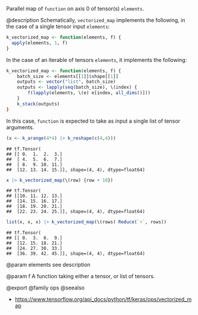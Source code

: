 Parallel map of `function` on axis 0 of tensor(s) `elements`.

@description
Schematically, `vectorized_map` implements the following,
in the case of a single tensor input `elements`:


```r
k_vectorized_map <- function(elements, f) {
  apply(elements, 1, f)
}
```

In the case of an iterable of tensors `elements`,
it implements the following:


```r
k_vectorized_map <- function(elements, f) {
    batch_size <- elements[[1]]$shape[[1]]
    outputs <- vector("list", batch_size)
    outputs <- lapply(seq(batch_size), \(index) {
        f(lapply(elements, \(e) e[index, all_dims()]))
    }
    k_stack(outputs)
}
```

In this case, `function` is expected to take as input
a single list of tensor arguments.



```r
(x <- k_arange(4*4) |> k_reshape(c(4,4)))
```

```
## tf.Tensor(
## [[ 0.  1.  2.  3.]
##  [ 4.  5.  6.  7.]
##  [ 8.  9. 10. 11.]
##  [12. 13. 14. 15.]], shape=(4, 4), dtype=float64)
```

```r
x |> k_vectorized_map(\(row) {row + 10})
```

```
## tf.Tensor(
## [[10. 11. 12. 13.]
##  [14. 15. 16. 17.]
##  [18. 19. 20. 21.]
##  [22. 23. 24. 25.]], shape=(4, 4), dtype=float64)
```

```r
list(x, x, x) |> k_vectorized_map(\(rows) Reduce(`+`, rows))
```

```
## tf.Tensor(
## [[ 0.  3.  6.  9.]
##  [12. 15. 18. 21.]
##  [24. 27. 30. 33.]
##  [36. 39. 42. 45.]], shape=(4, 4), dtype=float64)
```

@param elements
see description

@param f
A function taking either a tensor, or list of tensors.

@export
@family ops
@seealso
+ <https://www.tensorflow.org/api_docs/python/tf/keras/ops/vectorized_map>


